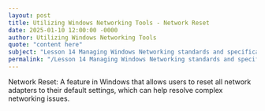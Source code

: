 ```yaml
---
layout: post
title: Utilizing Windows Networking Tools - Network Reset
date: 2025-01-10 12:00:00 -0000
author: Utilizing Windows Networking Tools
quote: "content here"
subject: "Lesson 14 Managing Windows Networking standards and specifications"
permalink: "/Lesson 14 Managing Windows Networking standards and specifications/Utilizing Windows Networking Tools/Utilizing Windows Networking Tools - Network Reset"
---
```


Network Reset: A feature in Windows that allows users to reset all network adapters to their default settings, which can help resolve complex networking issues.
